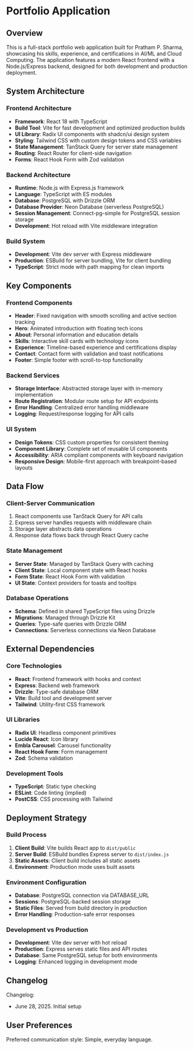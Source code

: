 # Portfolio Application

## Overview

This is a full-stack portfolio web application built for Pratham P. Sharma, showcasing his skills, experience, and certifications in AI/ML and Cloud Computing. The application features a modern React frontend with a Node.js/Express backend, designed for both development and production deployment.

## System Architecture

### Frontend Architecture
- **Framework**: React 18 with TypeScript
- **Build Tool**: Vite for fast development and optimized production builds
- **UI Library**: Radix UI components with shadcn/ui design system
- **Styling**: Tailwind CSS with custom design tokens and CSS variables
- **State Management**: TanStack Query for server state management
- **Routing**: React Router for client-side navigation
- **Forms**: React Hook Form with Zod validation

### Backend Architecture
- **Runtime**: Node.js with Express.js framework
- **Language**: TypeScript with ES modules
- **Database**: PostgreSQL with Drizzle ORM
- **Database Provider**: Neon Database (serverless PostgreSQL)
- **Session Management**: Connect-pg-simple for PostgreSQL session storage
- **Development**: Hot reload with Vite middleware integration

### Build System
- **Development**: Vite dev server with Express middleware
- **Production**: ESBuild for server bundling, Vite for client bundling
- **TypeScript**: Strict mode with path mapping for clean imports

## Key Components

### Frontend Components
- **Header**: Fixed navigation with smooth scrolling and active section tracking
- **Hero**: Animated introduction with floating tech icons
- **About**: Personal information and education details
- **Skills**: Interactive skill cards with technology icons
- **Experience**: Timeline-based experience and certifications display
- **Contact**: Contact form with validation and toast notifications
- **Footer**: Simple footer with scroll-to-top functionality

### Backend Services
- **Storage Interface**: Abstracted storage layer with in-memory implementation
- **Route Registration**: Modular route setup for API endpoints
- **Error Handling**: Centralized error handling middleware
- **Logging**: Request/response logging for API calls

### UI System
- **Design Tokens**: CSS custom properties for consistent theming
- **Component Library**: Complete set of reusable UI components
- **Accessibility**: ARIA compliant components with keyboard navigation
- **Responsive Design**: Mobile-first approach with breakpoint-based layouts

## Data Flow

### Client-Server Communication
1. React components use TanStack Query for API calls
2. Express server handles requests with middleware chain
3. Storage layer abstracts data operations
4. Response data flows back through React Query cache

### State Management
- **Server State**: Managed by TanStack Query with caching
- **Client State**: Local component state with React hooks
- **Form State**: React Hook Form with validation
- **UI State**: Context providers for toasts and tooltips

### Database Operations
- **Schema**: Defined in shared TypeScript files using Drizzle
- **Migrations**: Managed through Drizzle Kit
- **Queries**: Type-safe queries with Drizzle ORM
- **Connections**: Serverless connections via Neon Database

## External Dependencies

### Core Technologies
- **React**: Frontend framework with hooks and context
- **Express**: Backend web framework
- **Drizzle**: Type-safe database ORM
- **Vite**: Build tool and development server
- **Tailwind**: Utility-first CSS framework

### UI Libraries
- **Radix UI**: Headless component primitives
- **Lucide React**: Icon library
- **Embla Carousel**: Carousel functionality
- **React Hook Form**: Form management
- **Zod**: Schema validation

### Development Tools
- **TypeScript**: Static type checking
- **ESLint**: Code linting (implied)
- **PostCSS**: CSS processing with Tailwind

## Deployment Strategy

### Build Process
1. **Client Build**: Vite builds React app to `dist/public`
2. **Server Build**: ESBuild bundles Express server to `dist/index.js`
3. **Static Assets**: Client build includes all static assets
4. **Environment**: Production mode uses built assets

### Environment Configuration
- **Database**: PostgreSQL connection via DATABASE_URL
- **Sessions**: PostgreSQL-backed session storage
- **Static Files**: Served from build directory in production
- **Error Handling**: Production-safe error responses

### Development vs Production
- **Development**: Vite dev server with hot reload
- **Production**: Express serves static files and API routes
- **Database**: Same PostgreSQL setup for both environments
- **Logging**: Enhanced logging in development mode

## Changelog

Changelog:
- June 28, 2025. Initial setup

## User Preferences

Preferred communication style: Simple, everyday language.